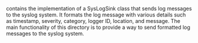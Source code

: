 contains the implementation of a SysLogSink class that sends log messages to the syslog system. It formats the log message with various details such as timestamp, severity, category, logger ID, location, and message. The main functionality of this directory is to provide a way to send formatted log messages to the syslog system.